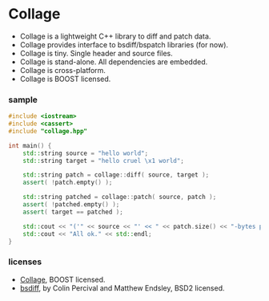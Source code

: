 Collage
=======

- Collage is a lightweight C++ library to diff and patch data.
- Collage provides interface to bsdiff/bspatch libraries (for now).
- Collage is tiny. Single header and source files.
- Collage is stand-alone. All dependencies are embedded.
- Collage is cross-platform.
- Collage is BOOST licensed.

### sample
```c++
#include <iostream>
#include <cassert>
#include "collage.hpp"

int main() {
    std::string source = "hello world";
    std::string target = "hello cruel \x1 world";

    std::string patch = collage::diff( source, target );
    assert( !patch.empty() );

    std::string patched = collage::patch( source, patch );
    assert( !patched.empty() );
    assert( target == patched );

    std::cout << "('" << source << "' << " << patch.size() << "-bytes patch) == '" << patched << "'" << std::endl;
    std::cout << "All ok." << std::endl;
}
```

### licenses
- [Collage](https://github.com/r-lyeh/collage), BOOST licensed.
- [bsdiff](https://github.com/mendsley/bsdiff), by Colin Percival and Matthew Endsley, BSD2 licensed.
